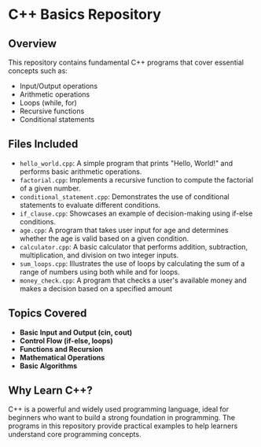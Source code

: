 # C++ Basics Repository

## Overview
This repository contains fundamental C++ programs that cover essential concepts such as:
- Input/Output operations
- Arithmetic operations
- Loops (while, for)
- Recursive functions
- Conditional statements

## Files Included
- `hello_world.cpp`: A simple program that prints "Hello, World!" and performs basic arithmetic operations.
- `factorial.cpp`: Implements a recursive function to compute the factorial of a given number.
- `conditional_statement.cpp`: Demonstrates the use of conditional statements to evaluate different conditions.
- `if_clause.cpp`: Showcases an example of decision-making using if-else conditions.
- `age.cpp`: A program that takes user input for age and determines whether the age is valid based on a given condition.
- `calculator.cpp`: A basic calculator that performs addition, subtraction, multiplication, and division on two integer inputs.
- `sum_loops.cpp`: Illustrates the use of loops by calculating the sum of a range of numbers using both while and for loops.
- `money_check.cpp`: A program that checks a user's available money and makes a decision based on a specified amount

## Topics Covered
- **Basic Input and Output (cin, cout)**
- **Control Flow (if-else, loops)**
- **Functions and Recursion**
- **Mathematical Operations**
- **Basic Algorithms**

## Why Learn C++?
C++ is a powerful and widely used programming language, ideal for beginners who want to build a strong foundation in programming. The programs in this repository provide practical examples to help learners understand core programming concepts.








